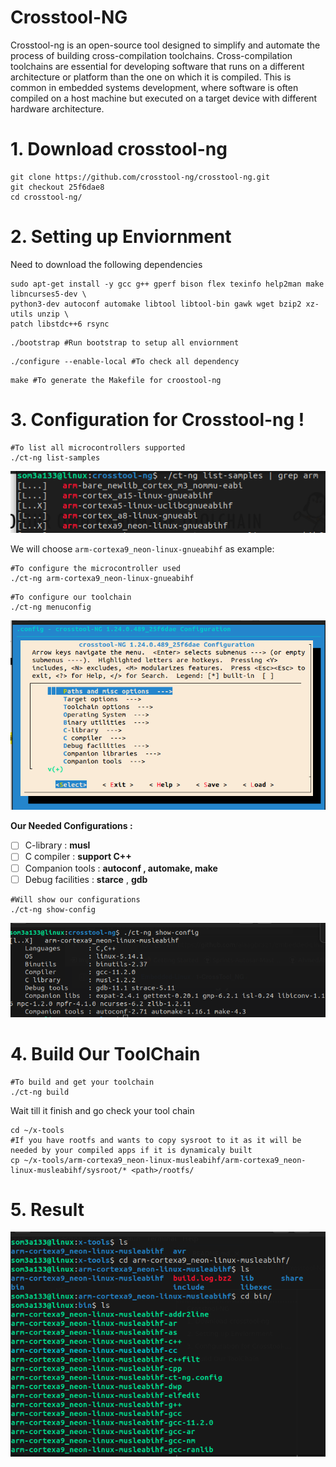 # Crosstool-NG

Crosstool-ng is an open-source tool designed to simplify and automate the process of building cross-compilation toolchains. Cross-compilation  toolchains are essential for developing software that runs on a different architecture or platform than the one on which it is compiled. This is common in embedded systems development, where software is often compiled on a host machine but executed on a target device with different hardware architecture.

# 1. Download crosstool-ng

```
git clone https://github.com/crosstool-ng/crosstool-ng.git
git checkout 25f6dae8
cd crosstool-ng/
```

# 2. Setting up Enviornment

Need to download the following dependencies

```shell
sudo apt-get install -y gcc g++ gperf bison flex texinfo help2man make libncurses5-dev \
python3-dev autoconf automake libtool libtool-bin gawk wget bzip2 xz-utils unzip \
patch libstdc++6 rsync
```

```
./bootstrap #Run bootstrap to setup all enviornment
```

```
./configure --enable-local #To check all dependency
```

```
make #To generate the Makefile for croostool-ng
```

# 3. Configuration for Crosstool-ng !

```
#To list all microcontrollers supported
./ct-ng list-samples
```

![1712589585620](image/README/1712589585620.png)

We will choose `arm-cortexa9_neon-linux-gnueabihf` as example:

```
#To configure the microcontroller used
./ct-ng arm-cortexa9_neon-linux-gnueabihf
```

```
#To configure our toolchain
./ct-ng menuconfig
```

![1712588590188](image/README/1712588590188.png)

**Our Needed Configurations :**

* [ ] C-library : **musl**
* [ ] C compiler : **support C++**
* [ ] Companion tools : **autoconf , automake, make**
* [ ] Debug facilities : **starce** , **gdb**

```
#Will show our configurations
./ct-ng show-config
```

![1712589598257](image/README/1712589598257.png)

# 4. Build Our ToolChain

```
#To build and get your toolchain
./ct-ng build
```

Wait till it finish and go check your tool chain

```
cd ~/x-tools
#If you have rootfs and wants to copy sysroot to it as it will be needed by your compiled apps if it is dynamicaly built
cp ~/x-tools/arm-cortexa9_neon-linux-musleabihf/arm-cortexa9_neon-linux-musleabihf/sysroot/* <path>/rootfs/
```

# 5. Result

![1712589230803](image/README/1712589230803.png)

